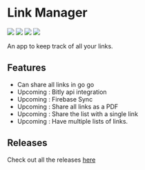 # Link Manager
<p align="left">
    <a href="https://github.com/Sharkaboi/LinkManager/actions?query=workflow%3A%22Gradle+Build%22" alt="Gradle Build">
        <img src="https://github.com/Sharkaboi/LinkManager/workflows/Gradle%20Build/badge.svg?branch=master" /></a>
    <a href="https://github.com/JetBrains/kotlin/releases/tag/v1.3.72" alt="Kotlin">
        <img src="https://img.shields.io/badge/Kotlin-13.7.2-blue" /></a>
    <a href="https://github.com/Sharkaboi/LinkManager/blob/master/LICENSE" alt="License">
        <img src="https://img.shields.io/badge/License-MIT-orange" /></a>
    <a href="https://github.com/Sharkaboi/LinkManager/graphs/contributors" alt="Contributors">
        <img src="https://img.shields.io/github/contributors/sharkaboi/LinkManager" /></a>
</p>

An app to keep track of all your links.

## Features
* Can share all links in go go
* Upcoming : Bitly api integration
* Upcoming : Firebase Sync
* Upcoming : Share all links as a PDF
* Upcoming : Share the list with a single link
* Upcoming : Have multiple lists of links.

## Releases
Check out all the releases [here](https://github.com/Sharkaboi/LinkManager/releases)
